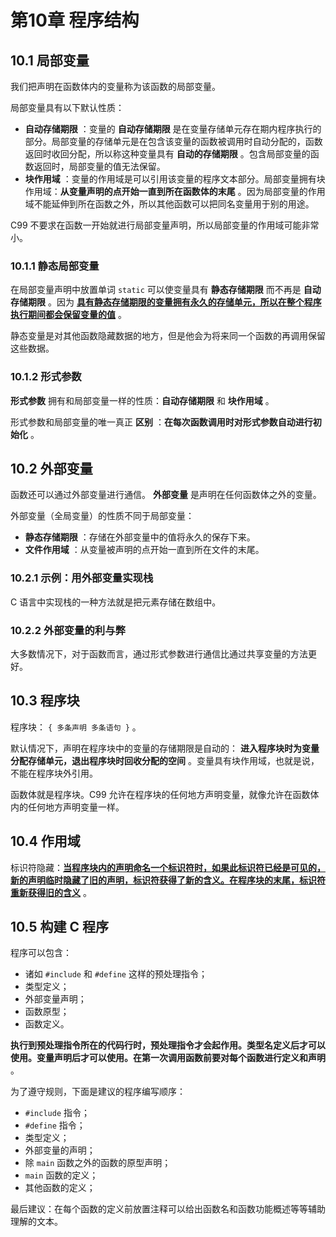 # 第10章 程序结构

## 10.1 局部变量

我们把声明在函数体内的变量称为该函数的局部变量。

局部变量具有以下默认性质：

* **自动存储期限** ：变量的 **自动存储期限** 是在变量存储单元存在期内程序执行的部分。局部变量的存储单元是在包含该变量的函数被调用时自动分配的，函数返回时收回分配，所以称这种变量具有 **自动的存储期限** 。包含局部变量的函数返回时，局部变量的值无法保留。
* **块作用域** ：变量的作用域是可以引用该变量的程序文本部分。局部变量拥有块作用域：**从变量声明的点开始一直到所在函数体的末尾** 。因为局部变量的作用域不能延伸到所在函数之外，所以其他函数可以把同名变量用于别的用途。

C99 不要求在函数一开始就进行局部变量声明，所以局部变量的作用域可能非常小。

### 10.1.1 静态局部变量

在局部变量声明中放置单词 `static` 可以使变量具有 **静态存储期限** 而不再是 **自动存储期限** 。因为 **<u>具有静态存储期限的变量拥有永久的存储单元，所以在整个程序执行期间都会保留变量的值</u>** 。

静态变量是对其他函数隐藏数据的地方，但是他会为将来同一个函数的再调用保留这些数据。

### 10.1.2 形式参数

**形式参数** 拥有和局部变量一样的性质：**自动存储期限** 和 **块作用域** 。

形式参数和局部变量的唯一真正 **区别** ：**在每次函数调用时对形式参数自动进行初始化** 。

## 10.2 外部变量

函数还可以通过外部变量进行通信。 **外部变量** 是声明在任何函数体之外的变量。

外部变量（全局变量）的性质不同于局部变量：

* **静态存储期限** ：存储在外部变量中的值将永久的保存下来。
* **文件作用域** ：从变量被声明的点开始一直到所在文件的末尾。

### 10.2.1 示例：用外部变量实现栈

C 语言中实现栈的一种方法就是把元素存储在数组中。

### 10.2.2 外部变量的利与弊

大多数情况下，对于函数而言，通过形式参数进行通信比通过共享变量的方法更好。

## 10.3 程序块

程序块： `{ 多条声明 多条语句 }` 。

默认情况下，声明在程序块中的变量的存储期限是自动的： **进入程序块时为变量分配存储单元，退出程序块时回收分配的空间** 。变量具有块作用域，也就是说，不能在程序块外引用。

函数体就是程序块。C99 允许在程序块的任何地方声明变量，就像允许在函数体内的任何地方声明变量一样。

## 10.4 作用域

标识符隐藏：**<u>当程序块内的声明命名一个标识符时，如果此标识符已经是可见的，新的声明临时隐藏了旧的声明，标识符获得了新的含义。在程序块的末尾，标识符重新获得旧的含义</u>** 。

## 10.5 构建 C 程序

程序可以包含：

* 诸如 `#include` 和 `#define` 这样的预处理指令；
* 类型定义；
* 外部变量声明；
* 函数原型；
* 函数定义。

**执行到预处理指令所在的代码行时，预处理指令才会起作用。类型名定义后才可以使用。变量声明后才可以使用。在第一次调用函数前要对每个函数进行定义和声明** 。

为了遵守规则，下面是建议的程序编写顺序：

* `#include` 指令；
* `#define` 指令；
* 类型定义；
* 外部变量的声明；
* 除 `main` 函数之外的函数的原型声明；
* `main` 函数的定义；
* 其他函数的定义；

最后建议：在每个函数的定义前放置注释可以给出函数名和函数功能概述等等辅助理解的文本。